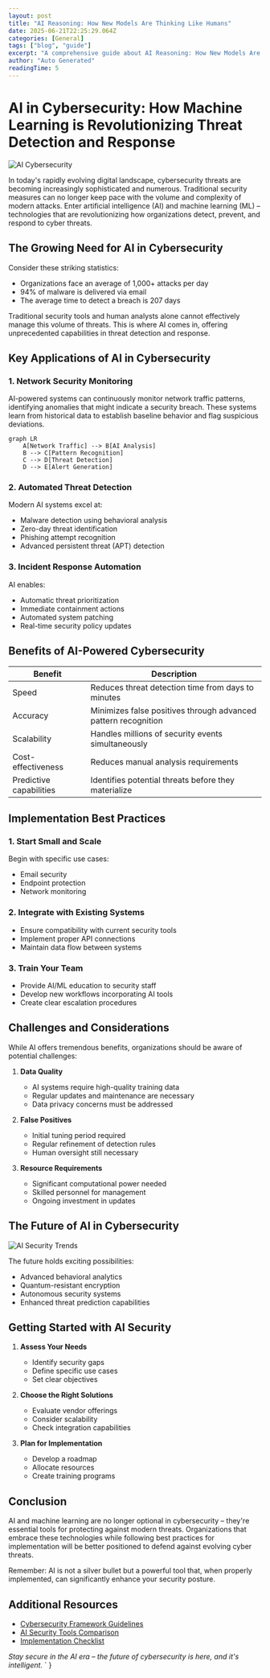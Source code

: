 ```yaml
---
layout: post
title: "AI Reasoning: How New Models Are Thinking Like Humans"
date: 2025-06-21T22:25:29.064Z
categories: [General]
tags: ["blog", "guide"]
excerpt: "A comprehensive guide about AI Reasoning: How New Models Are Thinking Like Humans"
author: "Auto Generated"
readingTime: 5
---
```


# AI in Cybersecurity: How Machine Learning is Revolutionizing Threat Detection and Response

![AI Cybersecurity](https://example.com/ai-cybersecurity.jpg)

In today's rapidly evolving digital landscape, cybersecurity threats are becoming increasingly sophisticated and numerous. Traditional security measures can no longer keep pace with the volume and complexity of modern attacks. Enter artificial intelligence (AI) and machine learning (ML) – technologies that are revolutionizing how organizations detect, prevent, and respond to cyber threats.

## The Growing Need for AI in Cybersecurity

Consider these striking statistics:
- Organizations face an average of 1,000+ attacks per day
- 94% of malware is delivered via email
- The average time to detect a breach is 207 days

Traditional security tools and human analysts alone cannot effectively manage this volume of threats. This is where AI comes in, offering unprecedented capabilities in threat detection and response.

## Key Applications of AI in Cybersecurity

### 1. Network Security Monitoring

AI-powered systems can continuously monitor network traffic patterns, identifying anomalies that might indicate a security breach. These systems learn from historical data to establish baseline behavior and flag suspicious deviations.

```mermaid
graph LR
    A[Network Traffic] --> B[AI Analysis]
    B --> C[Pattern Recognition]
    C --> D[Threat Detection]
    D --> E[Alert Generation]
```

### 2. Automated Threat Detection

Modern AI systems excel at:
- Malware detection using behavioral analysis
- Zero-day threat identification
- Phishing attempt recognition
- Advanced persistent threat (APT) detection

### 3. Incident Response Automation

AI enables:
- Automatic threat prioritization
- Immediate containment actions
- Automated system patching
- Real-time security policy updates

## Benefits of AI-Powered Cybersecurity

| Benefit | Description |
|---------|-------------|
| Speed | Reduces threat detection time from days to minutes |
| Accuracy | Minimizes false positives through advanced pattern recognition |
| Scalability | Handles millions of security events simultaneously |
| Cost-effectiveness | Reduces manual analysis requirements |
| Predictive capabilities | Identifies potential threats before they materialize |

## Implementation Best Practices

### 1. Start Small and Scale

Begin with specific use cases:
- Email security
- Endpoint protection
- Network monitoring

### 2. Integrate with Existing Systems

- Ensure compatibility with current security tools
- Implement proper API connections
- Maintain data flow between systems

### 3. Train Your Team

- Provide AI/ML education to security staff
- Develop new workflows incorporating AI tools
- Create clear escalation procedures

## Challenges and Considerations

While AI offers tremendous benefits, organizations should be aware of potential challenges:

1. **Data Quality**
   - AI systems require high-quality training data
   - Regular updates and maintenance are necessary
   - Data privacy concerns must be addressed

2. **False Positives**
   - Initial tuning period required
   - Regular refinement of detection rules
   - Human oversight still necessary

3. **Resource Requirements**
   - Significant computational power needed
   - Skilled personnel for management
   - Ongoing investment in updates

## The Future of AI in Cybersecurity

![AI Security Trends](https://example.com/ai-security-trends.jpg)

The future holds exciting possibilities:
- Advanced behavioral analytics
- Quantum-resistant encryption
- Autonomous security systems
- Enhanced threat prediction capabilities

## Getting Started with AI Security

1. **Assess Your Needs**
   - Identify security gaps
   - Define specific use cases
   - Set clear objectives

2. **Choose the Right Solutions**
   - Evaluate vendor offerings
   - Consider scalability
   - Check integration capabilities

3. **Plan for Implementation**
   - Develop a roadmap
   - Allocate resources
   - Create training programs

## Conclusion

AI and machine learning are no longer optional in cybersecurity – they're essential tools for protecting against modern threats. Organizations that embrace these technologies while following best practices for implementation will be better positioned to defend against evolving cyber threats.

Remember: AI is not a silver bullet but a powerful tool that, when properly implemented, can significantly enhance your security posture.

## Additional Resources

- [Cybersecurity Framework Guidelines](#)
- [AI Security Tools Comparison](#)
- [Implementation Checklist](#)

*Stay secure in the AI era – the future of cybersecurity is here, and it's intelligent.*
`
}